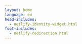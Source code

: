 ```yaml
---
layout: home
language: eu
head-includes:
  - netlify-identity-widget.html
foot-includes:
  - netlify-redirection.html
---
```

